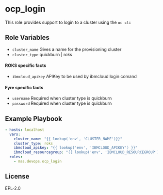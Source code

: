 ocp_login
=========

This role provides support to login to a cluster using the `oc cli`


Role Variables
--------------

- `cluster_name` Gives a name for the provisioning cluster
- `cluster_type` quickburn | roks

#### ROKS specific facts
- `ibmcloud_apikey` APIKey to be used by ibmcloud login comand

#### Fyre specific facts
- `username` Required when cluster type is quickburn
- `password` Required when cluster type is quickburn


Example Playbook
----------------

```yaml
- hosts: localhost
  vars:
    cluster_name: "{{ lookup('env', 'CLUSTER_NAME')}}"
    cluster_type: roks
    ibmcloud_apikey: "{{ lookup('env', 'IBMCLOUD_APIKEY') }}"
    ibmcloud_resourcegroup: "{{ lookup('env', 'IBMCLOUD_RESOURCEGROUP') | default('Default', true) }}"
  roles:
    - mas.devops.ocp_login
```

License
-------

EPL-2.0
